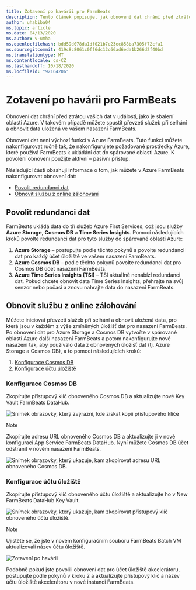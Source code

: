 ```yaml
---
title: Zotavení po havárii pro FarmBeats
description: Tento článek popisuje, jak obnovení dat chrání před ztrátou vašich dat.
author: uhabiba04
ms.topic: article
ms.date: 04/13/2020
ms.author: v-umha
ms.openlocfilehash: bdd59d078da1df021b7e23ec858ba7305f72cfa1
ms.sourcegitcommit: 419c8c8061c0ff6dc12c66ad6eda1b266d2f40bd
ms.translationtype: MT
ms.contentlocale: cs-CZ
ms.lasthandoff: 10/18/2020
ms.locfileid: "92164206"
---
```

# <a name="disaster-recovery-for-farmbeats"></a>Zotavení po havárii pro FarmBeats

Obnovení dat chrání před ztrátou vašich dat v události, jako je sbalení oblasti Azure. V takovém případě můžete spustit převzetí služeb při selhání a obnovit data uložená ve vašem nasazení FarmBeats.

Obnovení dat není výchozí funkcí v Azure FarmBeats. Tuto funkci můžete nakonfigurovat ručně tak, že nakonfigurujete požadované prostředky Azure, které používá FarmBeats k ukládání dat do spárované oblasti Azure. K povolení obnovení použijte aktivní – pasivní přístup.

Následující části obsahují informace o tom, jak můžete v Azure FarmBeats nakonfigurovat obnovení dat:

- [Povolit redundanci dat](#enable-data-redundancy)
- [Obnovit službu z online zálohování](#restore-service-from-online-backup)


## <a name="enable-data-redundancy"></a>Povolit redundanci dat

FarmBeats ukládá data do tří služeb Azure First Services, což jsou služby **Azure Storage**, **Cosmos DB** a **Time Series Insights**. Pomocí následujících kroků povolte redundanci dat pro tyto služby do spárované oblasti Azure:

1.  **Azure Storage** – postupujte podle těchto pokynů a povolte redundanci dat pro každý účet úložiště ve vašem nasazení FarmBeats.
2.  **Azure Cosmos DB** – podle těchto pokynů povolte redundanci dat pro Cosmos DB účet nasazení FarmBeats.
3.  **Azure Time Series Insights (TSI)** – TSI aktuálně nenabízí redundanci dat. Pokud chcete obnovit data Time Series Insights, přehrajte na svůj senzor nebo počasí a znovu nahrajte data do nasazení FarmBeats.

## <a name="restore-service-from-online-backup"></a>Obnovit službu z online zálohování

Můžete iniciovat převzetí služeb při selhání a obnovit uložená data, pro která jsou v každém z výše zmíněných úložišť dat pro nasazení FarmBeats. Po obnovení dat pro Azure Storage a Cosmos DB vytvořte v spárované oblasti Azure další nasazení FarmBeats a potom nakonfigurujte nové nasazení tak, aby používalo data z obnovených úložišť dat (tj. Azure Storage a Cosmos DB), a to pomocí následujících kroků:

1. [Konfigurace Cosmos DB](#configure-cosmos-db)
2. [Konfigurace účtu úložiště](#configure-storage-account)


### <a name="configure-cosmos-db"></a>Konfigurace Cosmos DB

Zkopírujte přístupový klíč obnoveného Cosmos DB a aktualizujte nové Key Vault FarmBeats DataHub.


  ![Snímek obrazovky, který zvýrazní, kde získat kopii přístupového klíče](./media/disaster-recovery-for-farmbeats/key-vault-secrets.png)

> [!NOTE]
> Zkopírujte adresu URL obnoveného Cosmos DB a aktualizujte ji v nové konfiguraci App Service FarmBeats DataHub. Nyní můžete Cosmos DB účet odstranit v novém nasazení FarmBeats.

  ![Snímek obrazovky, který ukazuje, kam zkopírovat adresu URL obnoveného Cosmos DB.](./media/disaster-recovery-for-farmbeats/configuration.png)

### <a name="configure-storage-account"></a>Konfigurace účtu úložiště

Zkopírujte přístupový klíč obnoveného účtu úložiště a aktualizujte ho v New FarmBeats DataHub Key Vault.

![Snímek obrazovky, který ukazuje, kam zkopírovat přístupový klíč obnoveného účtu úložiště.](./media/disaster-recovery-for-farmbeats/key-vault-7-secrets.png)

>[!NOTE]
> Ujistěte se, že jste v novém konfiguračním souboru FarmBeats Batch VM aktualizovali název účtu úložiště.

![Zotavení po havárii](./media/disaster-recovery-for-farmbeats/batch-prep-files.png)

Podobně pokud jste povolili obnovení dat pro účet úložiště akcelerátoru, postupujte podle pokynů v kroku 2 a aktualizujte přístupový klíč a název účtu úložiště akcelerátoru v nové instanci FarmBeats.
